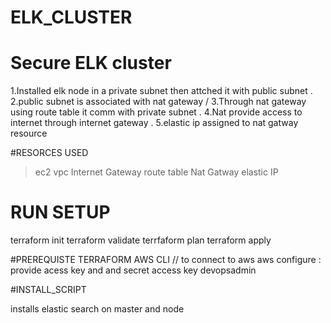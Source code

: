 # ELK_CLUSTER


# Secure ELK cluster

1.Installed elk node in a private subnet then attched it with public subnet .
2.public subnet is associated with nat gateway /
3.Through nat gateway using route table it comm with private subnet .
4.Nat provide access to internet through internet gateway .
5.elastic ip assigned to nat gatway resource 

#RESORCES USED 
> ec2
> vpc
> Internet Gateway
> route table
> Nat Gatway
> elastic IP
> 

# RUN SETUP

terraform init
terraform validate 
terrfaform plan
terraform apply

#PREREQUISTE
TERRAFORM
AWS CLI // to connect to aws 
         aws configure :
         provide acess key and and secret access key devopsadmin
         
#INSTALL_SCRIPT

installs elastic search on master and node 

